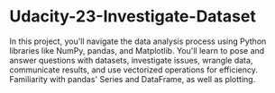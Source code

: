 # Udacity-23-Investigate-Dataset
In this project, you'll navigate the data analysis process using Python libraries like NumPy, pandas, and Matplotlib. You'll learn to pose and answer questions with datasets, investigate issues, wrangle data, communicate results, and use vectorized operations for efficiency. Familiarity with pandas' Series and DataFrame, as well as plotting.
